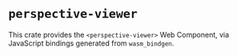 # `perspective-viewer`

This crate provides the `<perspective-viewer>` Web Component, via JavaScript
bindings generated from `wasm_bindgen`.
